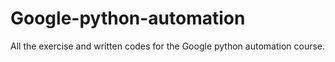 # Google-python-automation
All the exercise and written codes for the Google python automation course.
